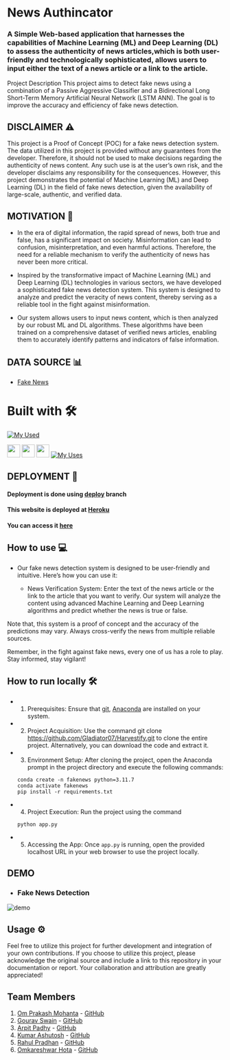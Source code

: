 # News Authincator
### A Simple Web-based application that harnesses the capabilities of Machine Learning (ML) and Deep Learning (DL) to assess the authenticity of news articles,which is both user-friendly and technologically sophisticated, allows users to input either the text of a news article or a link to the article.

Project Description This project aims to detect fake news using a combination of a Passive Aggressive Classifier and a Bidirectional Long Short-Term Memory Artificial Neural Network (LSTM ANN). The goal is to improve the accuracy and efficiency of fake news detection.

## DISCLAIMER ⚠️
This project is a Proof of Concept (POC) for a fake news detection system. The data utilized in this project is provided without any guarantees from the developer. Therefore, it should not be used to make decisions regarding the authenticity of news content. Any such use is at the user’s own risk, and the developer disclaims any responsibility for the consequences. However, this project demonstrates the potential of Machine Learning (ML) and Deep Learning (DL) in the field of fake news detection, given the availability of large-scale, authentic, and verified data.

## MOTIVATION 💪
- In the era of digital information, the rapid spread of news, both true and false, has a significant impact on society. Misinformation can lead to confusion, misinterpretation, and even harmful actions. Therefore, the need for a reliable mechanism to verify the authenticity of news has never been more critical.

- Inspired by the transformative impact of Machine Learning (ML) and Deep Learning (DL) technologies in various sectors, we have developed a sophisticated fake news detection system. This system is designed to analyze and predict the veracity of news content, thereby serving as a reliable tool in the fight against misinformation.

- Our system allows users to input news content, which is then analyzed by our robust ML and DL algorithms. These algorithms have been trained on a comprehensive dataset of verified news articles, enabling them to accurately identify patterns and indicators of false information.


## DATA SOURCE 📊
- [Fake News](https://www.kaggle.com/c/fake-news/data)

# Built with 🛠️
[![My Used](https://skillicons.dev/icons?i=python,html,css,git,heroku)](https://skillicons.dev)

<code><img height="30" src="https://raw.githubusercontent.com/numpy/numpy/7e7f4adab814b223f7f917369a72757cd28b10cb/branding/icons/numpylogo.svg"></code>
<code><img height="30" src="https://raw.githubusercontent.com/pandas-dev/pandas/761bceb77d44aa63b71dda43ca46e8fd4b9d7422/web/pandas/static/img/pandas.svg"></code>
<code><img height="30" src="https://matplotlib.org/_static/logo2.svg"></code>
[![My Uses](https://skillicons.dev/icons?i=sklearn,tensorflow)](https://skillicons.dev)

## DEPLOYMENT 🚀

#### Deployment is done using [deploy](https://github.com/) branch
#### This website is deployed at [Heroku](https://www.heroku.com/)
#### You can access it [here](https://.herokuapp.com/)

## How to use 💻
- Our fake news detection system is designed to be user-friendly and intuitive. Here’s how you can use it:

    - News Verification System: Enter the text of the news article or the link to the article that you want to verify. Our system will analyze the content using advanced Machine Learning and Deep Learning algorithms and predict whether the news is true or false.

Note that, this system is a proof of concept and the accuracy of the predictions may vary. Always cross-verify the news from multiple reliable sources.

Remember, in the fight against fake news, every one of us has a role to play. Stay informed, stay vigilant!

## How to run locally 🛠️
- 1. Prerequisites: Ensure that [git](https://git-scm.com/download), [Anaconda](https://www.anaconda.com/) are installed on your system.
- 2. Project Acquisition: Use the command git clone https://github.com/Gladiator07/Harvestify.git to clone the entire project. Alternatively, you can download the code and extract it.
- 3. Environment Setup: After cloning the project, open the Anaconda prompt in the project directory and execute the following commands:
    ```
    conda create -n fakenews python=3.11.7
    conda activate fakenews
    pip install -r requirements.txt
    ```
- 4. Project Execution: Run the project using the command
    ```
    python app.py
    ```
- 5. Accessing the App: Once `app.py` is running, open the provided localhost URL in your web browser to use the project locally.

## DEMO
- ### Fake News Detection

![demo](https://media.giphy.com/media/v1.Y2lkPTc5MGI3NjExaXFldzZjNmFlNGhhcjA5Yjg4aTdlcHpoazBncjBqdjh0Y3FyM3QydyZlcD12MV9pbnRlcm5hbF9naWZfYnlfaWQmY3Q9Zw/0Z1yX4cB2FdERB35mg/giphy.gif)

## Usage ⚙️
Feel free to utilize this project for further development and integration of your own contributions. If you choose to utilize this project, please acknowledge the original source and include a link to this repository in your documentation or report. Your collaboration and attribution are greatly appreciated!

## Team Members
1. [Om Prakash Mohanta](https://www.linkedin.com/in/om-prakash-mohanta-5439771b6/) - [GitHub](https://github.com/PikunMohanta)
2. [Gourav Swain](https://www.linkedin.com/in/gourav-swain-145633225/) - [GitHub](https://github.com/GouravSwain2566)
3. [Arpit Padhy](https://www.linkedin.com/in/arpit-padhy-5a4538258/) - [GitHub](https://github.com/)
4. [Kumar Ashutosh](http://www.linkedin.com/in/kumar-ashutosh-702661289) - [GitHub](https://github.com/Kumar7starc)
5. [Rahul Pradhan](https://www.linkedin.com/in/rahul-pradhan-9b78a8248/) - [GitHub](https://github.com/)
6. [Omkareshwar Hota](https://www.linkedin.com/in/omkareswar-hota-492458213/) - [GitHub](https://github.com/OMKARHOTA)